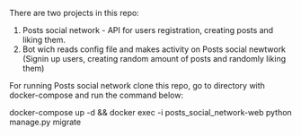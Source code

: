 There are two projects in this repo: 
1. Posts social network - API for users registration, creating posts and liking them.
2. Bot wich reads config file and makes activity on Posts social newtwork (Signin up users, creating random amount of posts and randomly liking them)

For running Posts social network clone this repo, go to directory with docker-compose and run the command below:

docker-compose up -d && docker exec -i posts_social_network-web python manage.py migrate
